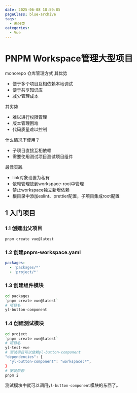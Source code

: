 ```yaml
---
date: 2025-06-08 18:59:05
pageClass: blue-archive
tags:
  - 未分类
categories:
  - Vue
---
```


# PNPM Workspace管理大型项目
monorepo 仓库管理方式
其优势
- 便于多个项目互相依赖本地调试
- 便于共享知识库
- 减少管理成本

其劣势
- 难以进行权限管理
- 版本管理困难
- 代码质量难以控制

什么情况下使用？
- 子项目直接互相依赖
- 需要使用测试项目测试项目组件

最佳实践
- link对象设置为私有
- 依赖管理放到workspace-root中管理
- 禁止workspace独立新增依赖
- 根目录中添加eslint、prettier配置，子项目集成root配置
## 1 入门项目
### 1.1 创建出父项目
`pnpm create vue@latest`
### 1.2 创建pnpm-workspace.yaml
```yaml
packages:  
  - 'packages/*'  
  - 'project/*'
```
### 1.3 创建组件模块
```bash
cd packages
`pnpm create vue@latest`
# 项目名
yl-button-component
```

### 1.4 创建测试模块
```bash
cd project
`pnpm create vue@latest`
# 项目名
yl-test-vue
# 测试项目可以依赖yl-button-component
"dependencies": {  
  "yl-button-component": "workspace:*",  
}
# 安装依赖
pnpm i
```
测试模块中就可以调用`yl-button-component`模块的东西了。